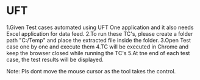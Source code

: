 # UFT

1.Given Test cases automated using UFT One application and it also needs Excel application for data feed.
2.To run these TC's, please create a folder path "C:/Temp" and place the extracted file inside the folder.
3.Open Test case one by one and execute them
4.TC will be executed in Chrome and keep the browser closed while running the TC's
5.At tne end of each test case, the test results will be displayed.

Note: Pls dont move the mouse cursor as the tool takes the control.
